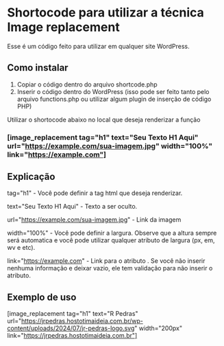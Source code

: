 
# Shortocode para utilizar a técnica Image replacement

Esse é um código feito para utilizar em qualquer site WordPress.


## Como instalar

1. Copiar o código dentro do arquivo shortcode.php 
2. Inserir o código dentro do WordPress (isso pode ser feito tanto pelo arquivo functions.php ou utilizar algum plugin de inserção de código PHP)

Utilizar o shortocode abaixo no local que deseja renderizar a função
### [image_replacement tag="h1" text="Seu Texto H1 Aqui" url="https://example.com/sua-imagem.jpg" width="100%" link="https://example.com"]

## Explicação
tag="h1" - Você pode definir a tag html que deseja renderizar.

text="Seu Texto H1 Aqui" - Texto a ser oculto.

url="https://example.com/sua-imagem.jpg" - Link da imagem

width="100%" - Você pode definir a largura. Observe que a altura sempre será automatica e você pode utilizar qualquer atributo de largura (px, em, wv e etc).


link="https://example.com" - Link para o atributo <a>. Se você não inserir nenhuma informação e deixar vazio, ele tem validação para não inserir o atributo.




## Exemplo de uso
[image_replacement tag="h1" text="R Pedras" url="https://jrpedras.hostotimaideia.com.br/wp-content/uploads/2024/07/jr-pedras-logo.svg" width="200px" link="https://jrpedras.hostotimaideia.com.br"]
